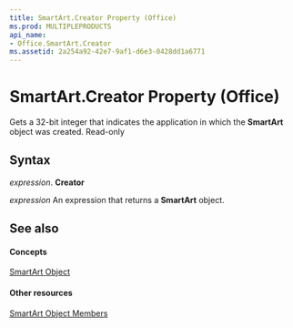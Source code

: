 ```yaml
---
title: SmartArt.Creator Property (Office)
ms.prod: MULTIPLEPRODUCTS
api_name:
- Office.SmartArt.Creator
ms.assetid: 2a254a92-42e7-9af1-d6e3-0428dd1a6771
---
```



# SmartArt.Creator Property (Office)

Gets a 32-bit integer that indicates the application in which the  **SmartArt** object was created. Read-only


## Syntax

 _expression_. **Creator**

 _expression_ An expression that returns a **SmartArt** object.


## See also


#### Concepts


[SmartArt Object](smartart-object-office.md)
#### Other resources


[SmartArt Object Members](smartart-members-office.md)

